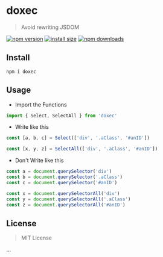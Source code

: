 # doxec
> Avoid rewriting JSDOM

[![npm version](https://img.shields.io/npm/v/doxec.svg?style=flat-square)](https://www.npmjs.org/package/doxec) 
[![install size](https://packagephobia.com/badge?p=doxec)](https://packagephobia.com/result?p=doxec) 
[![npm downloads](https://img.shields.io/npm/dt/doxec.svg?style=flat-square)](http://npm-stat.com/charts.html?package=doxec) 

## Install
```
npm i doxec
```

## Usage

* Import the Functions

```Javascript
import { Select, SelectAll } from 'doxec'
```

* Write like this

```Javascript
const [a, b, c] = Select(['div', '.aClass', '#anID'])

const [x, y, z] = SelectAll(['div', '.aClass', '#anID'])
```

* Don't Write like this

```Javascript
const a = document.querySelector('div')
const b = document.querySelector('.aClass')
const c = document.querySelector('#anID')

const x = document.querySelectorAll('div')
const y = document.querySelectorAll('.aClass')
const z = document.querySelectorAll('#anID')
```

## License

> MIT License

...